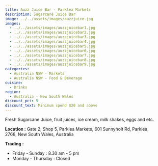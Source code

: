 ```yaml
---
title: Auzz Juice Bar - Parklea Markets
description: Sugarcane Juice Bar
image: ../../assets/images/auzzjuice.jpg
images:
  - ../../assets/images/auzzjuicebar1.jpg
  - ../../assets/images/auzzjuicebar2.jpg
  - ../../assets/images/auzzjuicebar3.jpg
  - ../../assets/images/auzzjuicebar4.jpg
  - ../../assets/images/auzzjuicebar5.jpg
  - ../../assets/images/auzzjuicebar6.jpg
  - ../../assets/images/auzzjuicebar7.jpg
  - ../../assets/images/auzzjuicebar8.jpg
  - ../../assets/images/auzzjuicebar9.jpg
categories:
  - Australia NSW - Markets
  - Australia NSW - Food & Beverage
cuisine:
  - Drinks
region:
  - Australia - New South Wales
discount_pct: 5
discount_text: Minimum spend $20 and above
---
```

Fresh Sugarcane Juice, fruit juices, ice cream, milk shakes, eggs and etc.

**Location :** Gate 2, Shop 5, Parklea Markets, 601 Sunnyholt Rd, Parklea, 2768, New South Wales, Australia

**Trading :** 

* Friday - Sunday : 8.30 am - 5 pm
* Monday - Thursday : Closed
